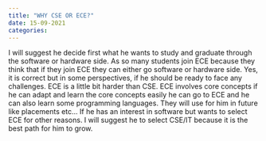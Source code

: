 ```yaml
---
title: "WHY CSE OR ECE?"
date: 15-09-2021
categories:
---
```


 I will suggest he decide first what he wants to study and graduate through the software or hardware side. As so many students join ECE because they think that if they join ECE they can either go software or hardware side. Yes, it is correct but in some perspectives, if he should be ready to face any challenges. ECE is a little bit harder than CSE. ECE involves core concepts if he can adapt and learn the core concepts easily he can go to ECE and he can also learn some programming languages. They will use for him in future like placements etc... If he has an interest in software but wants to select ECE for other reasons. I will suggest he to select CSE/IT because it is the best path for him to grow. 